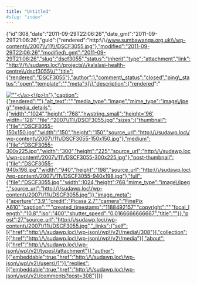 ```yaml
---
title: "Untitled"
#slug: "index"
---
```


{"id":308,"date":"2011-09-29T22:06:26","date\_gmt":"2011-09-29T21:06:26","guid":{"rendered":"http:\\/\\/www.sumbawanga.org.uk\\/wp-content\\/2007\\/11\\/DSCF3055.jpg"},"modified":"2011-09-29T22:06:26","modified\_gmt":"2011-09-29T21:06:26","slug":"dscf3055","status":"inherit","type":"attachment","link":"http:\\/\\/sudawp.loc\\/projects\\/kalalasi-health-centre\\/dscf3055\\/","title":{"rendered":"DSCF3055"},"author":1,"comment\_status":"closed","ping\_status":"open","template":"","meta":\[\],"description":{"rendered":"

[![\"\"](\"http:\/\/sudawp.loc\/wp-content\/2007\/11\/DSCF3055-300x225.jpg\")<\\/a><\\/p>\\n"},"caption":{"rendered":""},"alt\_text":"","media\_type":"image","mime\_type":"image\\/jpeg","media\_details":{"width":"1024","height":"768","hwstring\_small":"height='96' width='128'","file":"2007\\/11\\/DSCF3055.jpg","sizes":{"thumbnail":{"file":"DSCF3055-150x150.jpg","width":"150","height":"150","source\_url":"http:\\/\\/sudawp.loc\\/wp-content\\/2007\\/11\\/DSCF3055-150x150.jpg"},"medium":{"file":"DSCF3055-300x225.jpg","width":"300","height":"225","source\_url":"http:\\/\\/sudawp.loc\\/wp-content\\/2007\\/11\\/DSCF3055-300x225.jpg"},"post-thumbnail":{"file":"DSCF3055-940x198.jpg","width":"940","height":"198","source\_url":"http:\\/\\/sudawp.loc\\/wp-content\\/2007\\/11\\/DSCF3055-940x198.jpg"},"full":{"file":"DSCF3055.jpg","width":1024,"height":768,"mime\_type":"image\\/jpeg","source\_url":"http:\\/\\/sudawp.loc\\/wp-content\\/2007\\/11\\/DSCF3055.jpg"}},"image\_meta":{"aperture":"3.9","credit":"Picasa 2.7","camera":"FinePix A610","caption":"","created\_timestamp":"1188492157","copyright":"","focal\_length":"10.8","iso":"400","shutter\_speed":"0.0166666666667","title":""}},"post":27,"source\_url":"http:\\/\\/sudawp.loc\\/wp-content\\/2007\\/11\\/DSCF3055.jpg","\_links":{"self":\[{"href":"http:\\/\\/sudawp.loc\\/wp-json\\/wp\\/v2\\/media\\/308"}\],"collection":\[{"href":"http:\\/\\/sudawp.loc\\/wp-json\\/wp\\/v2\\/media"}\],"about":\[{"href":"http:\\/\\/sudawp.loc\\/wp-json\\/wp\\/v2\\/types\\/attachment"}\],"author":\[{"embeddable":true,"href":"http:\\/\\/sudawp.loc\\/wp-json\\/wp\\/v2\\/users\\/1"}\],"replies":\[{"embeddable":true,"href":"http:\\/\\/sudawp.loc\\/wp-json\\/wp\\/v2\\/comments?post=308"}\]}}](http:\/\/sudawp.loc\/wp-content\/2007\/11\/DSCF3055.jpg)